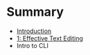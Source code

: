 # Summary

* [Introduction](README.md)
* [1: Effective Text Editing](w1_d1_effective_text_editing.md)
* Intro to CLI

